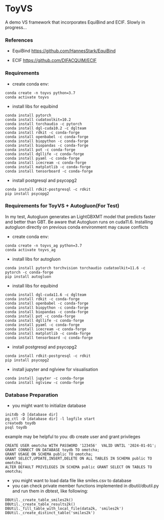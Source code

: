 # ToyVS
A demo VS framework that incorporates EquiBind and ECIF. Slowly in progress...





### References
- EquiBind
https://github.com/HannesStark/EquiBind


- ECIF
https://github.com/DIFACQUIM/ECIF

### Requirements
- create conda env: 
````angular2html
conda create -n toyvs python=3.7
conda activate toyvs
````

- install libs for equibind
````angular2html
conda install pytorch
conda install cudatoolkit=10.2
conda install torchaudio -c pytorch
conda install dgl-cuda10.2 -c dglteam
conda install rdkit -c conda-forge
conda install openbabel -c conda-forge
conda install biopython -c conda-forge
conda install biopandas -c conda-forge
conda install pot -c conda-forge
conda install dgllife -c conda-forge
conda install pyaml -c conda-forge
conda install icecream -c conda-forge
conda install matplotlib -c conda-forge
conda install tensorboard -c conda-forge
````

- install postgresql and psycopg2
````angular2html
conda install rdkit-postgresql -c rdkit
pip install psycopg2
````

### Requirements for ToyVS + Autogluon(For Test)
In my test, Autogluon generates an LightGBXMT model that predicts faster and better than GBT.
Be aware that Autogluon runs on cuda11.6. 
Installing autogluon directly on previous conda environment may cause conflicts
- create conda env: 
````angular2html
conda create -n toyvs_ag python=3.7
conda activate toyvs_ag
````
- install libs for autogluon
````angular2html
conda install pytorch torchvision torchaudio cudatoolkit=11.6 -c pytorch -c conda-forge
pip install autogluon
````
- install libs for equibind
````angular2html
conda install dgl-cuda11.6 -c dglteam
conda install rdkit -c conda-forge
conda install openbabel -c conda-forge
conda install biopython -c conda-forge
conda install biopandas -c conda-forge
conda install pot -c conda-forge
conda install dgllife -c conda-forge
conda install pyaml -c conda-forge
conda install icecream -c conda-forge
conda install matplotlib -c conda-forge
conda install tensorboard -c conda-forge
````
- install postgresql and psycopg2
````angular2html
conda install rdkit-postgresql -c rdkit
pip install psycopg2
````
- install jupyter and nglview for visualisation
````angular2html
conda install jupyter -c conda-forge
conda install nglview -c conda-forge
````

### Database Preparation
- you might want to initialize database
````angular2html
initdb -D [database dir]
pg_ctl -D [database dir] -l logfile start
createdb toydb
psql toydb
````
example may be helpful to you: db create user and grant privileges
````angular2html
CREATE USER omotcha WITH PASSWORD '123456'  VALID UNTIL '2024-01-01';
GRANT CONNECT ON DATABASE toydb TO omotcha;
GRANT USAGE ON SCHEMA public TO omotcha;
GRANT SELECT,UPDATE,INSERT,DELETE ON ALL TABLES IN SCHEMA public TO omotcha;
ALTER DEFAULT PRIVILEGES IN SCHEMA public GRANT SELECT ON TABLES TO omotcha;
````

- you might want to load data file like smiles.csv to database
- you can check private member functions implemented in dbutil/dbutil.py and run them in dbtest, like following:
````angular2html
DBUtil._create_table_smiles2k()
DBUtil._create_table_results2k()
DBUtil._fill_table_with_local_file(data2k, 'smiles2k')
DBUtil._create_distinct_table('smiles2k')
````
